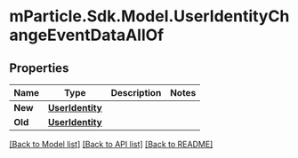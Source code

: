 # mParticle.Sdk.Model.UserIdentityChangeEventDataAllOf
## Properties

Name | Type | Description | Notes
------------ | ------------- | ------------- | -------------
**New** | [**UserIdentity**](UserIdentity.md) |  | 
**Old** | [**UserIdentity**](UserIdentity.md) |  | 

[[Back to Model list]](../README.md#documentation-for-models) [[Back to API list]](../README.md#documentation-for-api-endpoints) [[Back to README]](../README.md)

